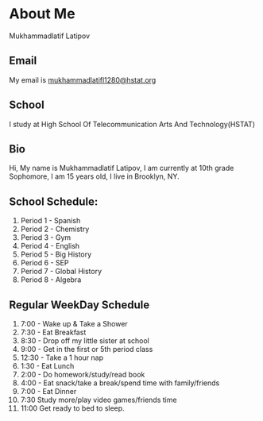 # About Me

Mukhammadlatif Latipov

## Email
My email is mukhammadlatifl1280@hstat.org

## School
I study at High School Of Telecommunication Arts And Technology(HSTAT) 

## Bio
Hi, My name is Mukhammadlatif Latipov, I am currently at 10th grade Sophomore, I am 15 years old, I live in Brooklyn, NY.

## School Schedule:
1. Period 1 - Spanish
2. Period 2 - Chemistry
3. Period 3 - Gym
4. Period 4 - English
5. Period 5 - Big History
6. Period 6 - SEP
7. Period 7 - Global History
8. Period 8 - Algebra

## Regular WeekDay Schedule

1. 7:00 - Wake up & Take a Shower
2. 7:30 - Eat Breakfast
3. 8:30 - Drop off my little sister at school
4. 9:00 - Get in the first or 5th period class
5. 12:30 - Take a 1 hour nap
6. 1:30 - Eat Lunch
7. 2:00 - Do homework/study/read book
8. 4:00 - Eat snack/take a break/spend time with family/friends
9. 7:00 - Eat Dinner
10. 7:30 Study more/play video games/friends time
11. 11:00 Get ready to bed to sleep.